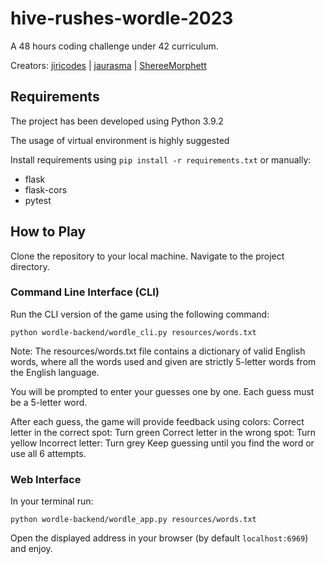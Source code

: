 # hive-rushes-wordle-2023
A 48 hours coding challenge under 42 curriculum.

Creators: [jiricodes](https://github.com/jiricodes) | [jaurasma](https://github.com/Jaurasma) | [ShereeMorphett](https://github.com/ShereeMorphett) 

## Requirements
The project has been developed using Python 3.9.2

The usage of virtual environment is highly suggested

Install requirements using `pip install -r requirements.txt`
or manually:
 - flask
 - flask-cors
 - pytest

## How to Play
Clone the repository to your local machine.
Navigate to the project directory.

### Command Line Interface (CLI)

Run the CLI version of the game using the following command:
```
python wordle-backend/wordle_cli.py resources/words.txt
```

Note: The resources/words.txt file contains a dictionary of valid English words, where all the words used and given are strictly 5-letter words from the English language.

You will be prompted to enter your guesses one by one. Each guess must be a 5-letter word.

After each guess, the game will provide feedback using colors:
Correct letter in the correct spot: Turn green
Correct letter in the wrong spot: Turn yellow
Incorrect letter: Turn grey
Keep guessing until you find the word or use all 6 attempts.

### Web Interface
In your terminal run:
```
python wordle-backend/wordle_app.py resources/words.txt
```

Open the displayed address in your browser (by default `localhost:6969`) and enjoy.


